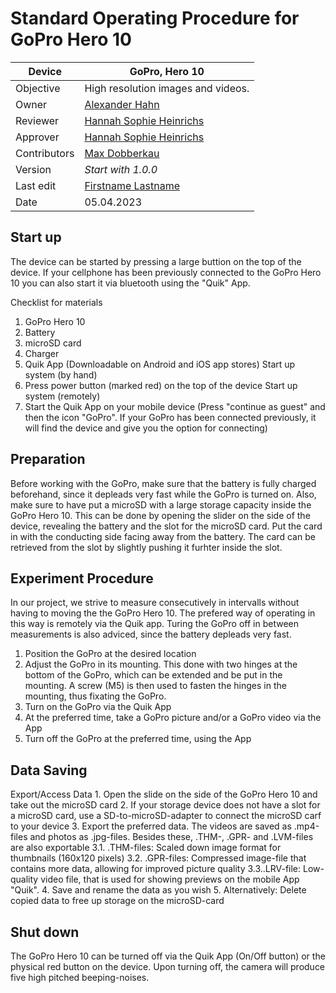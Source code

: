 
# Standard Operating Procedure for GoPro Hero 10

| Device       | GoPro, Hero 10                                            |
|--------------|-----------------------------------------------------------|
| Objective    | High resolution images and videos.                        |
| Owner        | [Alexander Hahn](mailto:alexander.hahn@tuebingen.mpg.de)  |
| Reviewer     | [Hannah Sophie Heinrichs](mailto:hannah.heinrichs@tuebingen.mpg.de) |
| Approver     | [Hannah Sophie Heinrichs](mailto:hannah.heinrichs@tuebingen.mpg.de) |
| Contributors | [Max Dobberkau](mailto:max.dobberkau@tuebingen.mpg.de) |
| Version      | _Start with 1.0.0_                                        |
| Last edit    | [Firstname Lastname](mailto:firstname.lastname@domain.de) |
| Date         | 05.04.2023                                                |

## Start up

The device can be started by pressing a large buttion on the top of the device. If your cellphone has been previously connected to the GoPro Hero 10 you can also start it via bluetooth using the "Quik" App. 

Checklist for materials
1. GoPro Hero 10
2. Battery
3. microSD card
4. Charger
5. Quik App (Downloadable on Android and iOS app stores) 
Start up system (by hand)
1. Press power button (marked red) on the top of the device 
Start up system (remotely)
1. Start the Quik App on your mobile device (Press "continue as guest" and then the icon "GoPro". If your GoPro     has been connected previously, it will find the device and give you the option for connecting)
   


## Preparation

Before working with the GoPro, make sure that the battery is fully charged beforehand, since it depleads very fast while the GoPro is turned on. Also, make sure to have put a microSD with a large storage capacity inside the GoPro Hero 10. This can be done by opening the slider on the side of the device, revealing the battery and the slot for the microSD card. Put the card in with the conducting side facing away from the battery. The card can be retrieved from the slot by slightly pushing it furhter inside the slot.


## Experiment Procedure

In our project, we strive to measure consecutively in intervalls without having to moving the the GoPro Hero 10. The prefered way of operating in this way is remotely via the Quik app. Turing the GoPro off in between measurements is also adviced, since the battery depleads very fast. 

1. Position the GoPro at the desired location
2. Adjust the GoPro in its mounting. This done with two hinges at the bottom of the GoPro, which can be extended and be put in the mounting. A screw (M5) is then used to fasten the hinges in the mounting, thus fixating the GoPro.
3. Turn on the GoPro via the Quik App
4. At the preferred time, take a GoPro picture and/or a GoPro video via the App
5. Turn off the GoPro at the preferred time, using the App



## Data Saving


Export/Access Data
    1. Open the slide on the side of the GoPro Hero 10 and take out the microSD card
    2. If your storage device does not have a slot for a microSD card, use a SD-to-microSD-adapter to connect the microSD carf to your device
    3. Export the preferred data. The videos are saved as .mp4-files and photos as .jpg-files. Besides these, .THM-, .GPR- and .LVM-files are also exportable
    3.1. .THM-files: Scaled down image format for thumbnails (160x120 pixels)
    3.2. .GPR-files: Compressed image-file that contains more data, allowing for improved picture quality
    3.3..LRV-file: Low-quality video file, that is used for showing previews on the mobile App "Quik".
    4. Save and rename the data as you wish
    5. Alternatively: Delete copied data to free up storage on the microSD-card


## Shut down

The GoPro Hero 10 can be turned off via the Quik App (On/Off button) or the physical red button on the device. Upon turning off, the camera will produce five high pitched beeping-noises.

